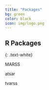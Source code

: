 ```yaml
---
title: "Packages"
bg: green
color: black
icon: img/logo.png
---
```


## R Packages
{: .text-white}

<div class="center">
<p style="clear: both;">
<p id="rcorners3">MARSS</p>
<p id="rcorners3">atsar</p>
<p id="rcorners3">tvarss</p>
<p style="clear: both;">
</div>

